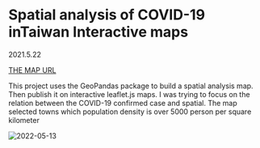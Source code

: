 # Spatial analysis of COVID-19 inTaiwan Interactive maps
2021.5.22 

[THE MAP URL](https://DechainJheng.github.io/Spatial-analysis-of-COVID-19-in-Taiwan-2021.5/Covid19_TW_20210522.html)



This project uses the GeoPandas package to build a spatial analysis map. Then publish it on interactive leaflet.js maps. I was trying to focus on the relation between the COVID-19 confirmed case and spatial. The map selected towns which population density is over 5000 person per square kilometer

![ 2022-05-13 ](https://user-images.githubusercontent.com/80818606/168201992-bccea70f-8fcf-4e97-a1b6-a47d8b014656.png)
